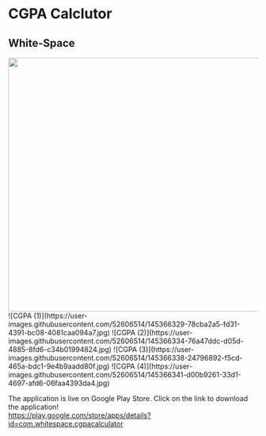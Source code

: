 # CGPA Calclutor

## White-Space
<img  src= "Logo.png" width = 512>
![CGPA (1)](https://user-images.githubusercontent.com/52606514/145366329-78cba2a5-fd31-4391-bc08-4081caa094a7.jpg)
![CGPA (2)](https://user-images.githubusercontent.com/52606514/145366334-76a47ddc-d05d-4885-8fd6-c34b01994824.jpg)
![CGPA (3)](https://user-images.githubusercontent.com/52606514/145366338-24796892-f5cd-465a-bdc1-9e4b9aadd80f.jpg)
![CGPA (4)](https://user-images.githubusercontent.com/52606514/145366341-d00b9261-33d1-4697-afd6-06faa4393da4.jpg)



The application is live on Google Play Store.
Click on the link to download the application! <br/>
https://play.google.com/store/apps/details?id=com.whitespace.cgpacalculator

